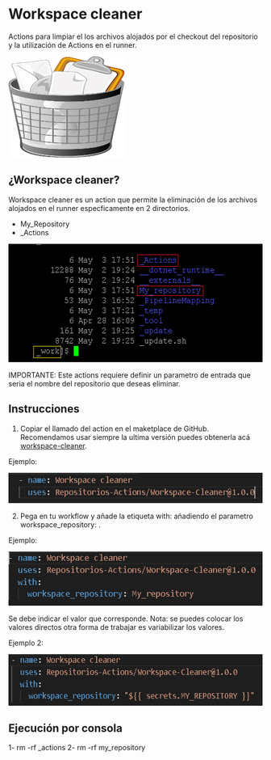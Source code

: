 # Workspace cleaner

Actions para limpiar el los archivos alojados por el checkout del repositorio y la utilización de Actions en el runner.
<p align="rigth">
  <img width="230" height="200" alt="action" src="public/img/papelera.png">
</p>

## ¿Workspace cleaner?

Workspace cleaner es un action que permite la eliminación de los archivos alojados en el runner especficamente en 2 directorios.

- My_Repository
- _Actions

<p align="center">
  <img width="541" height="234" alt="consola" src="public/img/consola.png">
</p>

IMPORTANTE: Este actions requiere definir un parametro de entrada que seria el nombre del repositorio que deseas eliminar.

## Instrucciones

1. Copiar el llamado del action en el maketplace de GitHub. Recomendamos usar siempre la ultima versión puedes obtenerla acá [workspace-cleaner](https://github.com/marketplace/actions/workspace-cleaner).

Ejemplo:

<p align="center">
  <img width="561" height="60" alt="action" src="public/img/action.png">
</p>

2. Pega en tu workflow y añade la etiqueta with: añadiendo el parametro workspace_repository: .

Ejemplo:

<p align="center">
  <img width="535" height="107" alt="action_with" src="public/img/action2.png">
</p>

Se debe indicar el valor que corresponde. Nota: se puedes colocar los valores directos otra forma de trabajar es variabilizar los valores.

Ejemplo 2:

<p align="center">
  <img width="585" height="102" alt="action_with_variables" src="public/img/action3.png">
</p>

## Ejecución por consola

1- rm -rf _actions
2- rm -rf my_repository

